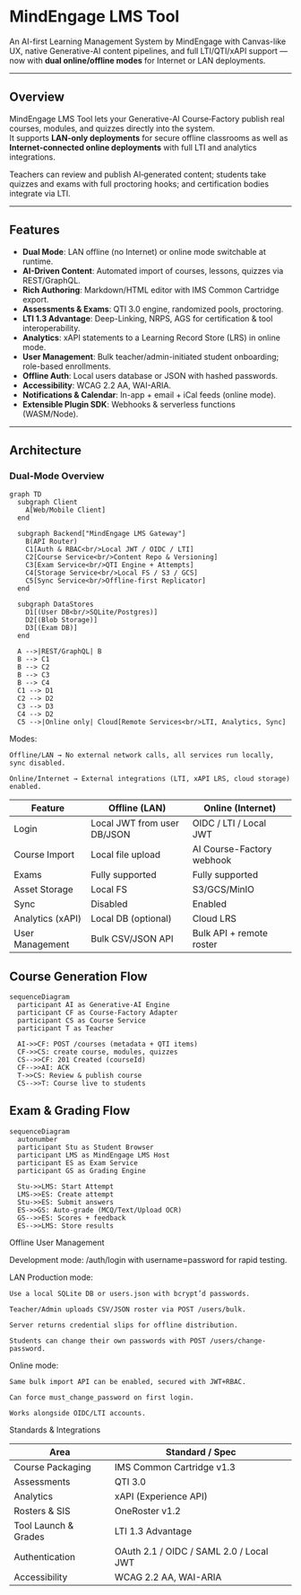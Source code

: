 # MindEngage LMS Tool

An AI-first Learning Management System by MindEngage with Canvas-like UX, native Generative-AI content pipelines, and full LTI/QTI/xAPI support — now with **dual online/offline modes** for Internet or LAN deployments.

---


## Overview

MindEngage LMS Tool lets your Generative-AI Course‐Factory publish real courses, modules, and quizzes directly into the system.  
It supports **LAN-only deployments** for secure offline classrooms as well as **Internet-connected online deployments** with full LTI and analytics integrations.

Teachers can review and publish AI‐generated content; students take quizzes and exams with full proctoring hooks; and certification bodies integrate via LTI.

---

## Features

- **Dual Mode**: LAN offline (no Internet) or online mode switchable at runtime.  
- **AI-Driven Content**: Automated import of courses, lessons, quizzes via REST/GraphQL.  
- **Rich Authoring**: Markdown/HTML editor with IMS Common Cartridge export.  
- **Assessments & Exams**: QTI 3.0 engine, randomized pools, proctoring.  
- **LTI 1.3 Advantage**: Deep-Linking, NRPS, AGS for certification & tool interoperability.  
- **Analytics**: xAPI statements to a Learning Record Store (LRS) in online mode.  
- **User Management**: Bulk teacher/admin-initiated student onboarding; role-based enrollments.  
- **Offline Auth**: Local users database or JSON with hashed passwords.  
- **Accessibility**: WCAG 2.2 AA, WAI-ARIA.  
- **Notifications & Calendar**: In-app + email + iCal feeds (online mode).  
- **Extensible Plugin SDK**: Webhooks & serverless functions (WASM/Node).

---

## Architecture

### Dual-Mode Overview
```mermaid
graph TD
  subgraph Client
    A[Web/Mobile Client]
  end

  subgraph Backend["MindEngage LMS Gateway"]
    B(API Router)
    C1[Auth & RBAC<br/>Local JWT / OIDC / LTI]
    C2[Course Service<br/>Content Repo & Versioning]
    C3[Exam Service<br/>QTI Engine + Attempts]
    C4[Storage Service<br/>Local FS / S3 / GCS]
    C5[Sync Service<br/>Offline-first Replicator]
  end

  subgraph DataStores
    D1[(User DB<br/>SQLite/Postgres)]
    D2[(Blob Storage)]
    D3[(Exam DB)]
  end

  A -->|REST/GraphQL| B
  B --> C1
  B --> C2
  B --> C3
  B --> C4
  C1 --> D1
  C2 --> D2
  C3 --> D3
  C4 --> D2
  C5 -->|Online only| Cloud[Remote Services<br/>LTI, Analytics, Sync]
```

Modes:

    Offline/LAN → No external network calls, all services run locally, sync disabled.

    Online/Internet → External integrations (LTI, xAPI LRS, cloud storage) enabled.

| Feature          | Offline (LAN)               | Online (Internet)         |
| ---------------- | --------------------------- | ------------------------- |
| Login            | Local JWT from user DB/JSON | OIDC / LTI / Local JWT    |
| Course Import    | Local file upload           | AI Course-Factory webhook |
| Exams            | Fully supported             | Fully supported           |
| Asset Storage    | Local FS                    | S3/GCS/MinIO              |
| Sync             | Disabled                    | Enabled                   |
| Analytics (xAPI) | Local DB (optional)         | Cloud LRS                 |
| User Management  | Bulk CSV/JSON API           | Bulk API + remote roster  |


## Course Generation Flow

```mermaid
sequenceDiagram
  participant AI as Generative-AI Engine
  participant CF as Course-Factory Adapter
  participant CS as Course Service
  participant T as Teacher

  AI->>CF: POST /courses (metadata + QTI items)
  CF->>CS: create course, modules, quizzes
  CS-->>CF: 201 Created (courseId)
  CF-->>AI: ACK
  T->>CS: Review & publish course
  CS-->>T: Course live to students
```

## Exam & Grading Flow

```mermaid
sequenceDiagram
  autonumber
  participant Stu as Student Browser
  participant LMS as MindEngage LMS Host
  participant ES as Exam Service
  participant GS as Grading Engine

  Stu->>LMS: Start Attempt
  LMS->>ES: Create attempt
  Stu->>ES: Submit answers
  ES->>GS: Auto-grade (MCQ/Text/Upload OCR)
  GS-->>ES: Scores + feedback
  ES-->>LMS: Store results
```

Offline User Management

Development mode: /auth/login with username=password for rapid testing.

LAN Production mode:

    Use a local SQLite DB or users.json with bcrypt’d passwords.

    Teacher/Admin uploads CSV/JSON roster via POST /users/bulk.

    Server returns credential slips for offline distribution.

    Students can change their own passwords with POST /users/change-password.

Online mode:

    Same bulk import API can be enabled, secured with JWT+RBAC.

    Can force must_change_password on first login.

    Works alongside OIDC/LTI accounts.


Standards & Integrations

| Area                 | Standard / Spec                         |
| -------------------- | --------------------------------------- |
| Course Packaging     | IMS Common Cartridge v1.3               |
| Assessments          | QTI 3.0                                 |
| Analytics            | xAPI (Experience API)                   |
| Rosters & SIS        | OneRoster v1.2                          |
| Tool Launch & Grades | LTI 1.3 Advantage                       |
| Authentication       | OAuth 2.1 / OIDC / SAML 2.0 / Local JWT |
| Accessibility        | WCAG 2.2 AA, WAI-ARIA                   |




